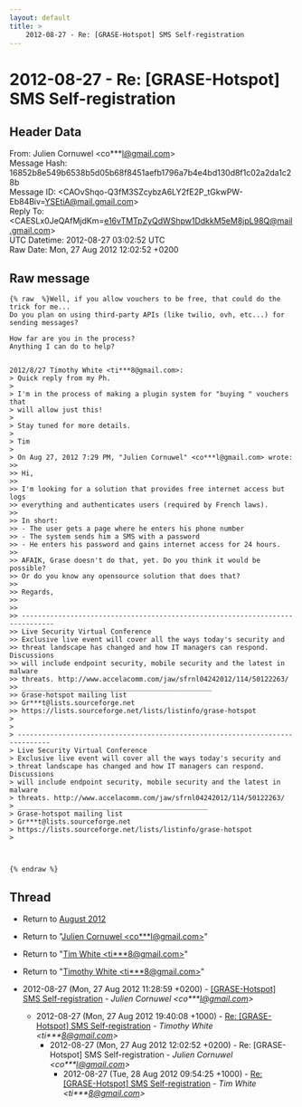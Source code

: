 ```yaml
---
layout: default
title: >
    2012-08-27 - Re: [GRASE-Hotspot] SMS Self-registration
---
```


# 2012-08-27 - Re: [GRASE-Hotspot] SMS Self-registration

## Header Data

From: Julien Cornuwel \<co***l@gmail.com\><br>
Message Hash: 16852b8e549b6538b5d05b68f8451aefb1796a7b4e4bd130d8f1c02a2da1c28b<br>
Message ID: \<CAOvShqo-Q3fM3SZcybzA6LY2fE2P_tGkwPW-Eb84Biv=YSEtiA@mail.gmail.com\><br>
Reply To: \<CAESLx0JeQAfMjdKm=e16vTMTpZyQdWShpw1DdkkM5eM8jpL98Q@mail.gmail.com\><br>
UTC Datetime: 2012-08-27 03:02:52 UTC<br>
Raw Date: Mon, 27 Aug 2012 12:02:52 +0200<br>

## Raw message

```
{% raw  %}Well, if you allow vouchers to be free, that could do the trick for me...
Do you plan on using third-party APIs (like twilio, ovh, etc...) for
sending messages?

How far are you in the process?
Anything I can do to help?


2012/8/27 Timothy White <ti***8@gmail.com>:
> Quick reply from my Ph.
>
> I'm in the process of making a plugin system for "buying " vouchers that
> will allow just this!
>
> Stay tuned for more details.
>
> Tim
>
> On Aug 27, 2012 7:29 PM, "Julien Cornuwel" <co***l@gmail.com> wrote:
>>
>> Hi,
>>
>> I'm looking for a solution that provides free internet access but logs
>> everything and authenticates users (required by French laws).
>>
>> In short:
>> - The user gets a page where he enters his phone number
>> - The system sends him a SMS with a password
>> - He enters his password and gains internet access for 24 hours.
>>
>> AFAIK, Grase doesn't do that, yet. Do you think it would be possible?
>> Or do you know any opensource solution that does that?
>>
>> Regards,
>>
>>
>> ------------------------------------------------------------------------------
>> Live Security Virtual Conference
>> Exclusive live event will cover all the ways today's security and
>> threat landscape has changed and how IT managers can respond. Discussions
>> will include endpoint security, mobile security and the latest in malware
>> threats. http://www.accelacomm.com/jaw/sfrnl04242012/114/50122263/
>> _______________________________________________
>> Grase-hotspot mailing list
>> Gr***t@lists.sourceforge.net
>> https://lists.sourceforge.net/lists/listinfo/grase-hotspot
>
>
> ------------------------------------------------------------------------------
> Live Security Virtual Conference
> Exclusive live event will cover all the ways today's security and
> threat landscape has changed and how IT managers can respond. Discussions
> will include endpoint security, mobile security and the latest in malware
> threats. http://www.accelacomm.com/jaw/sfrnl04242012/114/50122263/
> _______________________________________________
> Grase-hotspot mailing list
> Gr***t@lists.sourceforge.net
> https://lists.sourceforge.net/lists/listinfo/grase-hotspot
>



{% endraw %}
```

## Thread

+ Return to [August 2012](/archive/2012/08)

+ Return to "[Julien Cornuwel <co***l<span>@</span>gmail.com>](/authors/co___l_at_gmail_com)"
+ Return to "[Tim White <ti***8<span>@</span>gmail.com>](/authors/ti___8_at_gmail_com)"
+ Return to "[Timothy White <ti***8<span>@</span>gmail.com>](/authors/ti___8_at_gmail_com)"

+ 2012-08-27 (Mon, 27 Aug 2012 11:28:59 +0200) - [[GRASE-Hotspot] SMS Self-registration](/archive/2012/08/25cae152a2ea613c8efde3b7c34c59a43430622df50477e088286c84f3045def) - _Julien Cornuwel \<co***l@gmail.com\>_
  + 2012-08-27 (Mon, 27 Aug 2012 19:40:08 +1000) - [Re: [GRASE-Hotspot] SMS Self-registration](/archive/2012/08/f270d0c242d49413f5e1173b0b37c155459281515053ac243b7dd8d9cdb0d6d5) - _Timothy White \<ti***8@gmail.com\>_
    + 2012-08-27 (Mon, 27 Aug 2012 12:02:52 +0200) - Re: [GRASE-Hotspot] SMS Self-registration - _Julien Cornuwel \<co***l@gmail.com\>_
      + 2012-08-27 (Tue, 28 Aug 2012 09:54:25 +1000) - [Re: [GRASE-Hotspot] SMS Self-registration](/archive/2012/08/c21a1cf3dd1f9dc42e2b41cfea7110ecd918257101d6f631fdb88baf321e3a01) - _Tim White \<ti***8@gmail.com\>_

